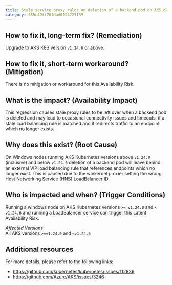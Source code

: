 ```yaml
---
title: Stale service proxy rules on deletion of a backend pod on AKS Kubernetes v1.24.
category: 655c49ff76fdad0024723139
---
```


## How to fix it, long-term fix? (Remediation)

Upgrade to AKS K8S version `v1.24.6` or above.

## How to fix it, short-term workaround? (Mitigation)

There is no mitigation or workaround for this Availability Risk.

## What is the impact? (Availability Impact)

This regression causes stale proxy rules to be left over when a backend pod is deleted and may lead to occasional connectivity issues and timeouts, if a stale load balancing rule is matched and it redirects traffic to an endpoint which no longer exists.

## Why does this exist? (Root Cause)

On Windows nodes running AKS Kubernetes versions above `v1.24.0` (inclusive) and below `v1.24.6` deletion of a backend pod will leave behind an external VIP load balancing rule that references endpoints which no longer exist. This is caused due to the winkernel proxier setting the wrong Host Networking Service (HNS) LoadBalancer ID.

## Who is impacted and when? (Trigger Conditions)

Running a windows node on AKS Kubernetes versions `>= v1.24.0` and `< v1.24.6` and running a LoadBalancer service can trigger this Latent Availability Risk.

_Affected Versions_  
All AKS versions `>=v1.24.0` and `<v1.24.6`

## Additional resources

For more details, please refer to the following links:

- <https://github.com/kubernetes/kubernetes/issues/112836>
- <https://github.com/Azure/AKS/issues/3246>